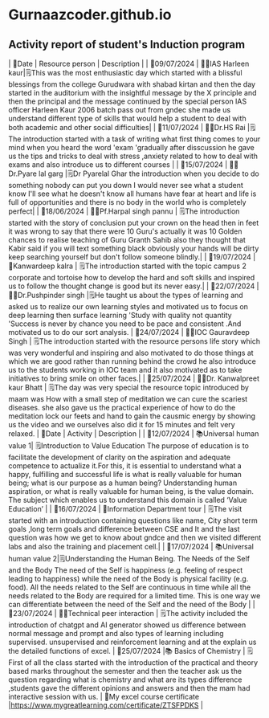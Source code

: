  # Gurnaazcoder.github.io
## Activity report of student's Induction program

| 🔴Date | Resource person | Description |
| 📍09/07/2024 | 👩‍💼IAS Harleen kaur|🗒This was the most enthusiastic day which started with a blissful blessings from the college Gurudwara with shabad kirtan and then the day started in the auditorium with the insightful message by the X principle and then the principal and the message continued by the special person IAS officer Harleen Kaur 2006 batch pass out from gndec she made us understand different type of skills that would help a student to deal with both academic and other social difficulties|
| 📍11/07/2024 | 👨‍💼Dr.HS Rai |🗒The introduction started with a task of writing what first thing comes to your mind when you heard the word 'exam 'gradually after disscussion he gave us the tips and tricks to deal with stress ,anxiety related to how to deal with exams and also introduce us to different courses |
| 📍15/07/2024 | 👨‍💼Dr.Pyare lal garg |🗒Dr Pyarelal Ghar the introduction when you decide to do something nobody can put you down I would never see what a student know I'll see what he doesn't know all humans have fear at heart and life is full of opportunities and there is no body in the world who is completely perfect|
| 📍18/06/2024 | 👨‍💼Pf.Harpal singh pannu | 🗒The introduction started with the story of conclusion put your crown on the head then in feet it was wrong to say that there were 10 Guru's actually it was 10 Golden chances to realise teaching of Guru Granth Sahib also they thought that Kabir said if you will text something black obviously your hands will be dirty keep searching yourself but don't follow someone blindly.|
| 📍19/07/2024 | 👧Kanwardeep kalra | 🗒The introduction started with the topic campus 2 corporate and tortoise how to develop the hard and soft skills and inspired us to follow the thought change is good but its never easy.|
| 📍22/07/2024 | 👨‍💼Dr.Pushpinder singh |🗒He taught us about the types of learning  and asked us to realize our own learning styles and motivated us to focus on deep learning then surface learning 'Study with quality not quantity 'Success is never by chance you need to be pace and consistent .And motivated us to do our sort analysis. 
| 📍24/07/2024 | 👨‍💼IOC Gauravdeep Singh | 🗒The introduction started with the resource persons life story which was very wonderful and inspiring and also motivated to do those things at which we are good rather than running behind the crowd he also introduce us to the students working in IOC team and it also motivated as to take initiatives to bring smile on other faces.|
| 📍25/07/2024 | 👩‍💼Dr. Kanwalpreet kaur Bhatt | 🗒The day was very special the resource topic introduced by maam was How with a small step of meditation we can cure the scariest diseases. she also gave us the practical  experience of how to do the meditation lock our feets and hand to gain the causmic energy by showing us the video and we ourselves also did it for 15 minutes and felt very relaxed. 
| 🔴Date | Activity | Description |
| 📌12/07/2024 | 📚Universal human value 1| 🗒Introduction to Value Education The purpose of education is to facilitate the development of clarity on the aspiration and adequate competence to actualize it.For this, it is essential to understand what a happy, fulfilling and successful life is what is really valuable for human being; what is our purpose as a human being? Understanding human aspiration, or what is really valuable for human being, is the value domain. The subject which enables us to understand this domain is called ‘Value Education’  |
| 📌16/07/2024 | 🏢Information Department tour | 🗒The visit started with an introduction containing questions like name, City short term goals ,long term goals and difference between CSE and It and the last question was how we get to know about gndce and then we visited different labs and also the training and placement cell.|
| 📌17/07/2024 | 📚Universal human value 2|🗒Understanding the Human Being. The Needs of the Self and the Body The need of the Self is happiness (e.g. feeling of respect leading to happiness) while the need of the Body is physical facility (e.g. food). All the needs related to the Self are continuous in time while all the needs related to the Body are required for a limited time. This is one way we can differentiate between the need of the Self and the need of the Body |
| 📌23/07/2024 | 👨‍🎓Technical peer interaction | 🗒The activity included the introduction of chatgpt and AI generator showed us difference between normal message and prompt and also types of learning including supervised. unsupervised and reinforcement learning and at the explain us the detailed functions of excel. 
| 📌25/07/2024 |📚 Basics of Chemistry | 🗒First of all the class started with the introduction of the practical and theory based marks throughout the semester and then the teacher ask us the question regarding what is chemistry and what are its types difference ,students gave the different opinions and answers and  then the mam had interactive session with us.
 | 📩My excel course certificate |https://www.mygreatlearning.com/certificate/ZTSFPDKS |
